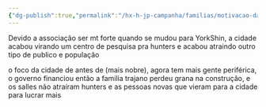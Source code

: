 ```yaml
---
{"dg-publish":true,"permalink":"/hx-h-jp-campanha/familias/motivacao-das-familias/"}
---
```


Devido a associação ser mt forte quando se mudou para YorkShin, a cidade acabou virando um centro de pesquisa pra hunters e acabou atraindo outro tipo de publico e população

o foco da cidade de antes de (mais nobre), agora tem mais gente periférica, o governo financiou então a familia trajano perdeu grana na construção, e os salles não atraíram hunters e as pessoas novas que vieram para a cidade para lucrar mais
